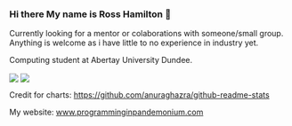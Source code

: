 ### Hi there My name is Ross Hamilton 👋

Currently looking for a mentor or colaborations with someone/small group. Anything is welcome as i have little to no experience in industry yet.  

Computing student at Abertay University Dundee.   
   

<img align="center" src="https://github-readme-stats.vercel.app/api?username=lokenwow&theme=radical&include_all_commits=true&count_private=true&show_icons=true&hide_rank=false&count_private=true"/>

<img align="center" src="https://github-readme-stats.vercel.app/api/top-langs/?username=Lokenwow&theme=radical&layout=compact&count_private=true&langs_count=8"/>


Credit for charts: https://github.com/anuraghazra/github-readme-stats
   
My website: www.programminginpandemonium.com
